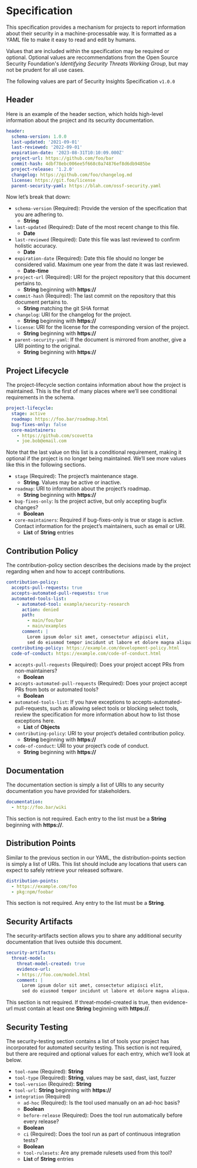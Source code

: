 # Specification

This specification provides a mechanism for projects to report information about their security in a machine-processable way. It is formatted as a YAML file to make it easy to read and edit by humans.

Values that are included within the specification may be required or optional. Optional values are reccommendations from the Open Source Security Foundation's _Identifying Security Threats Working Group_, but may not be prudent for all use cases.

The following values are part of Security Insights Specification `v1.0.0`

## Header
Here is an example of the header section, which holds high-level information about the project and its security documentation.

```yaml
header:
  schema-version: 1.0.0
  last-updated: '2021-09-01'
  last-reviewed: '2022-09-01'
  expiration-date: '2023-08-31T10:10:09.000Z'
  project-url: https://github.com/foo/bar
  commit-hash: 4dbf78ebc006ee5f668c0a74876ef8d6db9485be
  project-release: '1.2.0'
  changelog: https://github.com/foo/changelog.md
  license: https://git.foo/license
  parent-security-yaml: https://blah.com/ossf-security.yaml
```

Now let’s break that down:
- `schema-version` (Required): Provide the version of the specification that you are adhering to.
  - **String**
- `last-updated` (Required): Date of the most recent change to this file.
  - **Date**
- `last-reviewed` (Required): Date this file was last reviewed to confirm holistic accuracy.
  - **Date**
- `expiration-date` (Required): Date this file should no longer be considered valid. Maximum one year from the date it was last reviewed.
  - **Date-time**
- `project-url` (Required): URI for the project repository that this document pertains to.
  - **String** beginning with **https://**
- `commit-hash` (Required): The last commit on the repository that this document pertains to.
  - **String** matching the git SHA format
- `changelog`: URI for the changelog for the project.
  - **String** beginning with **https://**
- `license`: URI for the license for the corresponding version of the project.
  - **String** beginning with **https://**
- `parent-security-yaml`: If the document is mirrored from another, give a URI pointing to the original.
  - **String** beginning with **https://**

## Project Lifecycle
The project-lifecycle section contains information about how the project is maintained. This is the first of many places where we’ll see conditional requirements in the schema.

```yaml
project-lifecycle:
  stage: active
  roadmap: https://foo.bar/roadmap.html
  bug-fixes-only: false
  core-maintainers:
    - https://github.com/scovetta
    - joe.bob@email.com
```

Note that the last value on this list is a conditional requirement, making it optional if the project is no longer being maintained. We’ll see more values like this in the following sections.
- `stage` (Required): The project’s maintenance stage.
  - **String**. Values may be active or inactive.
- `roadmap`: URI to information about the project’s roadmap.
  - **String** beginning with **https://**
- `bug-fixes-only`: Is the project active, but only accepting bugfix changes?
  - **Boolean**
- `core-maintainers`: Required if bug-fixes-only is true or stage is active. Contact information for the project’s maintainers, such as email or URI.
  - **List** of **String** entries

## Contribution Policy
The contribution-policy section describes the decisions made by the project regarding when and how to accept contributions.

```yaml
contribution-policy:
  accepts-pull-requests: true
  accepts-automated-pull-requests: true
  automated-tools-list:
    - automated-tool: example/security-research
      action: denied
      path:
        - main/foo/bar
        - main/examples
      comment: |
        Lorem ipsum dolor sit amet, consectetur adipisci elit,
        sed do eiusmod tempor incidunt ut labore et dolore magna aliqua.
  contributing-policy: https://example.com/development-policy.html
  code-of-conduct: https://example.com/code-of-conduct.html
```

- `accepts-pull-requests` (Required): Does your project accept PRs from non-maintainers?
  - **Boolean**
- `accepts-automated-pull-requests` (Required): Does your project accept PRs from bots or automated tools?
  - **Boolean**
- `automated-tools-list`: If you have exceptions to accepts-automated-pull-requests, such as allowing select tools or blocking select tools, review the specification for more information about how to list those exceptions here.
  - **List** of **Objects**
- `contributing-policy`: URI to your project’s detailed contribution policy.
  - **String** beginning with **https://**
- `code-of-conduct`: URI to your project’s code of conduct.
  - **String** beginning with **https://**

## Documentation
The documentation section is simply a list of URIs to any security documentation you have provided for stakeholders.

```yaml
documentation:
  - http://foo.bar/wiki
```

This section is not required. Each entry to the list must be a **String** beginning with **https://**.

## Distribution Points
Similar to the previous section in our YAML, the distribution-points section is simply a list of URIs. This list should include any locations that users can expect to safely retrieve your released software.

```yaml
distribution-points:
  - https://example.com/foo
  - pkg:npm/foobar
```

This section is not required. Any entry to the list must be a **String**.

## Security Artifacts
The security-artifacts section allows you to share any additional security documentation that lives outside this document.

```yaml
security-artifacts:
  threat-model:
    threat-model-created: true
    evidence-url:
    - https://foo.com/model.html
    comment: |
      Lorem ipsum dolor sit amet, consectetur adipisci elit,
      sed do eiusmod tempor incidunt ut labore et dolore magna aliqua.
```

This section is not required. If threat-model-created is true, then evidence-url must contain at least one **String** beginning with **https://**.

## Security Testing
The security-testing section contains a list of tools your project has incorporated for automated security testing. This section is not required, but there are required and optional values for each entry, which we’ll look at below.

- `tool-name` (Required): **String**
- `tool-type` (Required): **String**, values may be sast, dast, iast, fuzzer
- `tool-version` (Required): **String**
- `tool-url`: **String** beginning with **https://**
- `integration` (Required)
    - `ad-hoc` (Required): Is the tool used manually on an ad-hoc basis?
    - **Boolean**
    - `before-release` (Required): Does the tool run automatically before every release?
    - **Boolean**
    - `ci` (Required): Does the tool run as part of continuous integration tests?
    - **Boolean**
    - `tool-rulesets`: Are any premade rulesets used from this tool?
    - **List** of **String** entries
